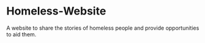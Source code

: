 # Homeless-Website
A website to share the stories of homeless people and provide opportunities to aid them.
